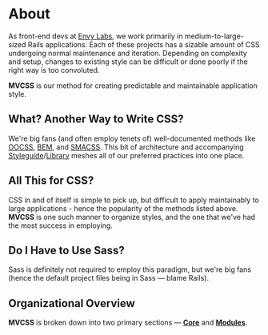 # About

As front-end devs at [Envy Labs](http://envylabs.com), we work primarily in medium-to-large-sized Rails applications. Each of these projects has a sizable amount of CSS undergoing normal maintenance and iteration. Depending on complexity and setup, changes to existing style can be difficult or done poorly if the right way is too convoluted.

**MVCSS** is our method for creating predictable and maintainable application style.

## What? Another Way to Write CSS?

We're big fans (and often employ tenets of) well-documented methods like [OOCSS](https://github.com/stubbornella/oocss/wiki), [BEM](http://bem.info/method/), and [SMACSS](http://smacss.com/). This bit of architecture and accompanying [Styleguide](http://mvcss.github.io/styleguide/)/[Library](http://mvcss.github.io/library/) meshes all of our preferred practices into one place.

## All This for CSS?

CSS in and of itself is simple to pick up, but difficult to apply maintainably to large applications - hence the popularity of the methods listed above. **MVCSS** is one such manner to organize styles, and the one that we've had the most success in employing.

## Do I Have to Use Sass?

Sass is definitely not required to employ this paradigm, but we're big fans (hence the default project files being in Sass &mdash; blame Rails).

## Organizational Overview

**MVCSS** is broken down into two primary sections &mdash; [**Core**](/core/) and [**Modules**](/modules/).

